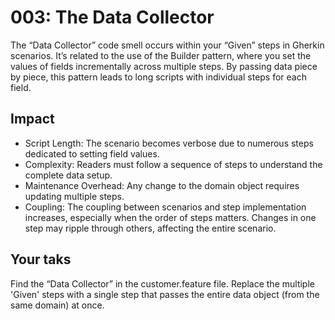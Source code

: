 # 003: The Data Collector

The “Data Collector” code smell occurs within your “Given” steps in Gherkin scenarios.
It’s related to the use of the Builder pattern, where you set the values of fields incrementally across multiple steps.
By passing data piece by piece, this pattern leads to long scripts with individual steps for each field.

## Impact
* Script Length: The scenario becomes verbose due to numerous steps dedicated to setting field values.
* Complexity: Readers must follow a sequence of steps to understand the complete data setup.
* Maintenance Overhead: Any change to the domain object requires updating multiple steps.
* Coupling: The coupling between scenarios and step implementation increases, especially when the order of steps matters. Changes in one step may ripple through others, affecting the entire scenario.

## Your taks
Find the “Data Collector” in the customer.feature file. Replace the multiple 'Given' steps with a single step that passes the entire data object (from the same domain) at once.